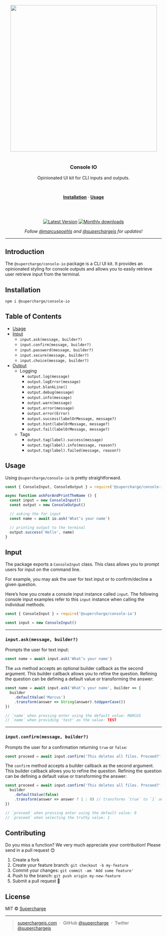 <div align="center">
  <a href="https://superchargejs.com">
    <img width="471" style="max-width:100%;" src="https://superchargejs.com/images/supercharge-text.svg" />
  </a>
  <br/>
  <br/>
  <p>
    <h3>Console IO</h3>
  </p>
  <p>
    Opinionated UI kit for CLI inputs and outputs.
  </p>
  <br/>
  <p>
    <a href="#installation"><strong>Installation</strong></a> ·
    <a href="#docs"><strong>Usage</strong></a>
  </p>
  <br/>
  <br/>
  <p>
    <a href="https://www.npmjs.com/package/@supercharge/console-io"><img src="https://img.shields.io/npm/v/@supercharge/console-io.svg" alt="Latest Version"></a>
    <a href="https://www.npmjs.com/package/@supercharge/console-io"><img src="https://img.shields.io/npm/dm/@supercharge/console-io.svg" alt="Monthly downloads"></a>
  </p>
  <p>
    <em>Follow <a href="http://twitter.com/marcuspoehls">@marcuspoehls</a> and <a href="http://twitter.com/superchargejs">@superchargejs</a> for updates!</em>
  </p>
</div>

---

## Introduction
The `@supercharge/console-io` package is a CLI UI kit. It provides an opinionated styling for console outputs and allows you to easily retrieve user retrieve input from the terminal.


## Installation

```
npm i @supercharge/console-io
```


## Table of Contents

- [Usage](#usage)
- [Input](#input)
  - `input.ask(message, builder?)`
  - `input.confirm(message, builder?)`
  - `input.password(message, builder?)`
  - `input.secure(message, builder?)`
  - `input.choice(message, builder?)`
- [Output](#output)
  - Logging
    - `output.log(message)`
    - `output.logError(message)`
    - `output.blankLine()`
    - `output.debug(message)`
    - `output.info(message)`
    - `output.warn(message)`
    - `output.error(message)`
    - `output.error(Error)`
    - `output.success(labelOrMessage, message?)`
    - `output.hint(labelOrMessage, message?)`
    - `output.fail(labelOrMessage, message?)`
  - Tags
    - `output.tag(label).success(message)`
    - `output.tag(label).info(message, reason?)`
    - `output.tag(label).failed(message, reason?)`

## Usage
Using `@supercharge/console-io` is pretty straightforward.

```js
const { ConsoleInput, ConsoleOutput } = require('@supercharge/console-io')

async function askForAndPrintTheName () {
  const input = new ConsoleInput()
  const output = new ConsoleOutput()

  // asking the for input
  const name = await io.ask('What’s your name')

  // printing output to the terminal
  output.success('Hello', name)
}
```


## Input
The package exports a `ConsoleInput` class. This class allows you to prompt users for input on the command line.

For example, you may ask the user for text input or to confirm/decline a given question.

Here’s how you create a console input instance called `input`. The following console input examples refer to this `input` instance when calling the individual methods.

```js
const { ConsoleInput } = require('@supercharge/console-io')

const input = new ConsoleInput()
```


---


### `input.ask(message, builder?)`
Prompts the user for text input:

```js
const name = await input.ask('What’s your name')
```

The `ask` method accepts an optional builder callback as the second argument. This builder callback allows you to refine the question. Refining the question can be defining a default value or transforming the answer:

```js
const name = await input.ask('What’s your name', builder => {
  builder
    .defaultValue('Marcus')
    .transform(answer => String(answer).toUpperCase())
})

// `name` when pressing enter using the default value: MARCUS
// `name` when providing 'test' as the value: TEST
```


---


### `input.confirm(message, builder?)`
Prompts the user for a confirmation returning `true` or `false`:

```js
const proceed = await input.confirm('This deletes all files. Proceed?')
```

The `confirm` method accepts a builder callback as the second argument. This builder callback allows you to refine the question. Refining the question can be defining a default value or transforming the answer:

```js
const proceed = await input.confirm('This deletes all files. Proceed?', builder => {
  builder
    .defaultValue(false)
    .transform(answer => answer ? 1 : 0) // transforms `true` to `1` and `false` to `0`
})

// `proceed` when pressing enter using the default value: 0
// `proceed` when selecting the truthy value: 1
```


## Contributing
Do you miss a function? We very much appreciate your contribution! Please send in a pull request 😊

1.  Create a fork
2.  Create your feature branch: `git checkout -b my-feature`
3.  Commit your changes: `git commit -am 'Add some feature'`
4.  Push to the branch: `git push origin my-new-feature`
5.  Submit a pull request 🚀


## License
MIT © [Supercharge](https://superchargejs.com)

---

> [superchargejs.com](https://superchargejs.com) &nbsp;&middot;&nbsp;
> GitHub [@supercharge](https://github.com/supercharge/) &nbsp;&middot;&nbsp;
> Twitter [@superchargejs](https://twitter.com/superchargejs)
